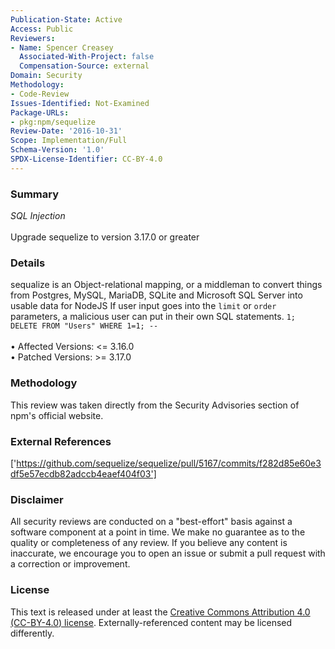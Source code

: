 ```yaml
---
Publication-State: Active
Access: Public
Reviewers:
- Name: Spencer Creasey
  Associated-With-Project: false
  Compensation-Source: external
Domain: Security
Methodology:
- Code-Review
Issues-Identified: Not-Examined
Package-URLs:
- pkg:npm/sequelize
Review-Date: '2016-10-31'
Scope: Implementation/Full
Schema-Version: '1.0'
SPDX-License-Identifier: CC-BY-4.0
---
```

### Summary
*SQL Injection*<br><br>Upgrade sequelize to version 3.17.0 or greater
### Details
sequalize is an Object-relational mapping, or a middleman to convert things from Postgres, MySQL, MariaDB, SQLite and Microsoft SQL Server into usable data for NodeJS  If user input goes into the `limit` or `order` parameters, a malicious user can put in their own SQL statements.   `1; DELETE FROM "Users" WHERE 1=1; --`
<br><br>• Affected Versions: <= 3.16.0
<br>• Patched Versions: >= 3.17.0
### Methodology
This review was taken directly from the Security Advisories section of npm's official website.
### External References
['https://github.com/sequelize/sequelize/pull/5167/commits/f282d85e60e3df5e57ecdb82adccb4eaef404f03']
### Disclaimer
All security reviews are conducted on a "best-effort" basis against a software component at a point in time. We make no guarantee as to the quality or completeness of any review. If you believe any content is inaccurate, we encourage you to open an issue or submit a pull request with a correction or improvement.
### License
This text is released under at least the [Creative Commons Attribution 4.0 (CC-BY-4.0) license](https://creativecommons.org/licenses/by/4.0/legalcode.txt). Externally-referenced content may be licensed differently.
